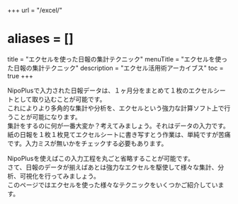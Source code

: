 +++
url = "/excel/"
# aliases = []
title = "エクセルを使った日報の集計テクニック"
menuTitle = "エクセルを使った日報の集計テクニック"
description = "エクセル活用術アーカイブス"
toc = true
+++

NipoPlusで入力された日報データは、１ヶ月分をまとめて１枚のエクセルシートとして取り込むことが可能です。  
これによりより多角的な集計や分析を、エクセルという強力な計算ソフト上で行うことが可能になります。  
集計をするのに何が一番大変か？考えてみましょう。それはデータの入力です。  
紙の日報を１枚１枚見てエクセルシートに書き写すとう作業は、単純ですが苦痛です。入力ミスが無いかをチェックする必要もあります。

NipoPlusを使えばこの入力工程を丸ごと省略することが可能です。  
さて、日報のデータが揃えばあとは強力なエクセルを駆使して様々な集計、分析、可視化を行ってみましょう。  
このページではエクセルを使った様々なテクニックをいくつかご紹介しています。
